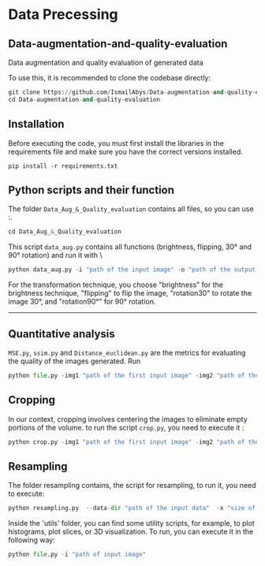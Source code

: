 # Data Precessing

## Data-augmentation-and-quality-evaluation
Data augmentation and quality evaluation of generated data

To use this, it is recommended to clone the codebase directly:

```Python 
git clone https://github.com/IsmailAbys/Data-augmentation-and-quality-evaluation.git
cd Data-augmentation-and-quality-evaluation
```

## Installation
Before executing the code, you must first install the libraries in the requirements file and make sure you have the correct versions installed.

`pip install -r requirements.txt`


## Python scripts and their function
The folder `Data_Aug_&_Quality_evaluation` contains all files, so you can use :.
```Python
cd Data_Aug_&_Quality_evaluation
```

This script `data_aug.py` contains all functions (brightness, flipping, 30° and 90° rotation) and run it with \
```Python 
python data_aug.py -i "path of the input image" -o "path of the output folder" -tech "Transformation technique"
```
For the transformation technique, you choose "brightness" for the brightness technique, "flipping" to flip the image, "rotation30" to rotate the image 30°, and "rotation90°" for 90° rotation.


---
## Quantitative analysis
`MSE.py`, `ssim.py` and `Distance_euclidean.py` are the metrics for evaluating the quality of the images generated. Run
```Python 
python file.py -img1 "path of the first input image" -img2 "path of the second input image.
```

## Cropping
In our context, cropping involves centering the images to eliminate empty portions of the volume.
to run the script `crop.py`, you need to execute it :
```Python 
python crop.py -img1 "path of the first input image" -img2 "path of the output folder for the cropped imagee".
```

## Resampling 
The folder resampling contains, the script for resampling, to run it, you need to execute:
```Python
python resampling.py  --data-dir "path of the input data"  -x "size of x" -y "size of y" -z "size of z" --out-dir "output path" 
```

Inside the 'utils' folder, you can find some utility scripts, for example, to plot histograms, plot slices, or 3D visualization. To run, you can execute it in the following way:
```Python 
python file.py -i "path of input image"
```
